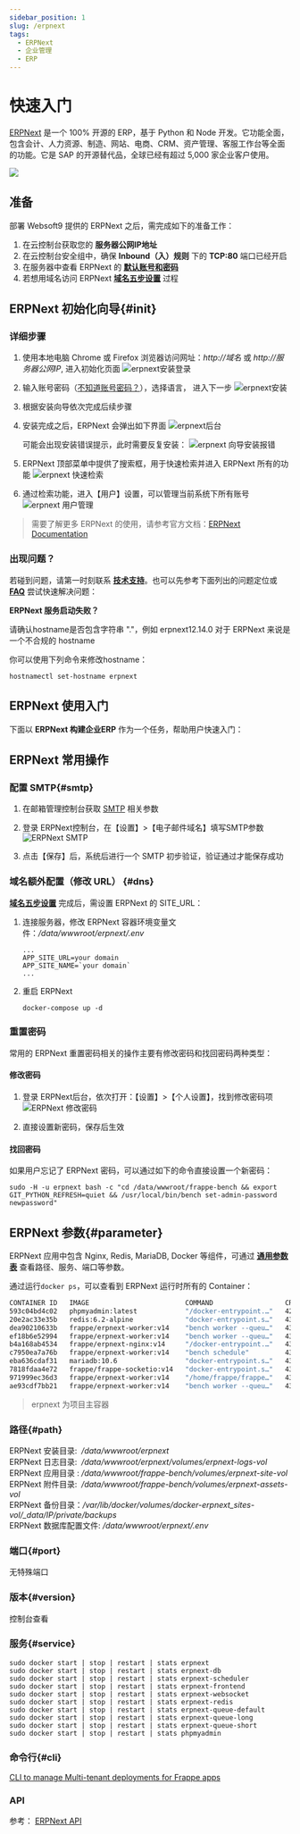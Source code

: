 ```yaml
---
sidebar_position: 1
slug: /erpnext
tags:
  - ERPNext
  - 企业管理
  - ERP
---
```


# 快速入门

[ERPNext](https://erpnext.com/)  是一个 100% 开源的 ERP，基于 Python 和 Node 开发。它功能全面，包含会计、人力资源、制造、网站、电商、CRM、资产管理、客服工作台等全面的功能。它是 SAP 的开源替代品，全球已经有超过 5,000 家企业客户使用。

![](http://libs.websoft9.com/Websoft9/DocsPicture/en/erpnext/erpnext-adminui-websoft9.png)

## 准备

部署 Websoft9 提供的 ERPNext 之后，需完成如下的准备工作：

1. 在云控制台获取您的 **服务器公网IP地址** 
2. 在云控制台安全组中，确保 **Inbound（入）规则** 下的 **TCP:80** 端口已经开启
3. 在服务器中查看 ERPNext 的 **[默认账号和密码](./user/credentials)**  
4. 若想用域名访问  ERPNext **[域名五步设置](./administrator/domain_step)** 过程


## ERPNext 初始化向导{#init}

### 详细步骤

1. 使用本地电脑 Chrome 或 Firefox 浏览器访问网址：*http://域名* 或 *http://服务器公网IP*, 进入初始化页面
   ![erpnext安装登录](https://libs.websoft9.com/Websoft9/DocsPicture/zh/erpnext/erpnext-login-websoft9.png)

2. 输入账号密码（[不知道账号密码？](./user/credentials)），选择语言， 进入下一步 
   ![erpnext安装](https://libs.websoft9.com/Websoft9/DocsPicture/zh/erpnext/erpnext-language-websoft9.png)

3. 根据安装向导依次完成后续步骤

4. 安装完成之后，ERPNext 会弹出如下界面
   ![erpnext后台](https://libs.websoft9.com/Websoft9/DocsPicture/zh/erpnext/erpnext-cpsetup-websoft9.png)

   可能会出现安装错误提示，此时需要反复安装：
   ![erpnext 向导安装报错](https://libs.websoft9.com/Websoft9/DocsPicture/zh/erpnext/erpnext-wizarderror-websoft9.png)

5. ERPNext 顶部菜单中提供了搜索框，用于快速检索并进入 ERPNext 所有的功能
   ![erpnext 快速检索](https://libs.websoft9.com/Websoft9/DocsPicture/zh/erpnext/erpnext-sbar-websoft9.png)

6. 通过检索功能，进入【用户】设置，可以管理当前系统下所有账号
   ![erpnext 用户管理](https://libs.websoft9.com/Websoft9/DocsPicture/zh/erpnext/erpnext-users-websoft9.png)


> 需要了解更多 ERPNext 的使用，请参考官方文档：[ERPNext Documentation](https://docs.erpnext.com)


### 出现问题？

若碰到问题，请第一时刻联系 **[技术支持](./helpdesk)**。也可以先参考下面列出的问题定位或  **[FAQ](./faq#setup)** 尝试快速解决问题：

**ERPNext 服务启动失败？**

请确认hostname是否包含字符串 "."，例如 erpnext12.14.0 对于 ERPNext 来说是一个不合规的 hostname

你可以使用下列命令来修改hostname：

```
hostnamectl set-hostname erpnext
```


## ERPNext 使用入门

下面以 **ERPNext 构建企业ERP** 作为一个任务，帮助用户快速入门：



## ERPNext 常用操作

### 配置 SMTP{#smtp}

1. 在邮箱管理控制台获取 [SMTP](./administrator/smtp) 相关参数
   
2. 登录 ERPNext控制台，在【设置】>【电子邮件域名】填写SMTP参数
![ERPNext SMTP](https://libs.websoft9.com/Websoft9/DocsPicture/en/erpnext/erpnext-smtp-websoft9.png)

3. 点击【保存】后，系统后进行一个 SMTP 初步验证，验证通过才能保存成功

### 域名额外配置（修改 URL） {#dns}

**[域名五步设置](./administrator/domain_step)** 完成后，需设置 ERPNext 的 SITE_URL：

1. 连接服务器，修改 ERPNext 容器环境变量文件：*/data/wwwroot/erpnext/.env*  
   
   ```
   ...
   APP_SITE_URL=your domain
   APP_SITE_NAME=`your domain`
   ...
   ```


2. 重启 ERPNext 
   ```
   docker-compose up -d 
   ```

### 重置密码

常用的 ERPNext 重置密码相关的操作主要有修改密码和找回密码两种类型：

#### 修改密码

1. 登录 ERPNext后台，依次打开：【设置】>【个人设置】，找到修改密码项
  ![ERPNext 修改密码](https://libs.websoft9.com/Websoft9/DocsPicture/zh/erpnext/erpnext-modifypw-websoft9.png)

2. 直接设置新密码，保存后生效

#### 找回密码

如果用户忘记了 ERPNext 密码，可以通过如下的命令直接设置一个新密码：

```
sudo -H -u erpnext bash -c "cd /data/wwwroot/frappe-bench && export GIT_PYTHON_REFRESH=quiet && /usr/local/bin/bench set-admin-password newpassword"
```

## ERPNext 参数{#parameter}

ERPNext 应用中包含 Nginx, Redis, MariaDB, Docker 等组件，可通过 **[通用参数表](./administrator/parameter)** 查看路径、服务、端口等参数。  

通过运行`docker ps`，可以查看到 ERPNext 运行时所有的 Container：

```bash
CONTAINER ID   IMAGE                        COMMAND                  CREATED          STATUS                    PORTS                                       NAMES
593c04bd4c02   phpmyadmin:latest            "/docker-entrypoint.…"   42 minutes ago   Up 42 minutes             0.0.0.0:9090->80/tcp, :::9090->80/tcp       phpmyadmin
20e2ac33e35b   redis:6.2-alpine             "docker-entrypoint.s…"   43 minutes ago   Up 43 minutes             6379/tcp                                    erpnext-redis
dea90210633b   frappe/erpnext-worker:v14    "bench worker --queu…"   43 minutes ago   Up 43 minutes                                                         erpnext-queue-default
ef18b6e52994   frappe/erpnext-worker:v14    "bench worker --queu…"   43 minutes ago   Up 42 minutes                                                         erpnext-queue-long
b4a168ab4534   frappe/erpnext-nginx:v14     "/docker-entrypoint.…"   43 minutes ago   Up 42 minutes             0.0.0.0:9001->8080/tcp, :::9001->8080/tcp   erpnext-frontend
c7950ea7a76b   frappe/erpnext-worker:v14    "bench schedule"         43 minutes ago   Up 43 minutes                                                          erpnext-scheduler
eba636cdaf31   mariadb:10.6                 "docker-entrypoint.s…"   43 minutes ago   Up 42 minutes (healthy)   0.0.0.0:3306->3306/tcp, :::3306->3306/tcp   erpnext-db
7818fdaa4e72   frappe/frappe-socketio:v14   "docker-entrypoint.s…"   43 minutes ago   Up 42 minutes                                                         erpnext-websocket
971999ec36d3   frappe/erpnext-worker:v14    "/home/frappe/frappe…"   43 minutes ago   Up 43 minutes                                                         erpnext
ae93cdf7bb21   frappe/erpnext-worker:v14    "bench worker --queu…"   43 minutes ago   Up 42 minutes                                                         erpnext-queue-short
```
> erpnext 为项目主容器

### 路径{#path}

ERPNext 安装目录:  */data/wwwroot/erpnext*  
ERPNext 日志目录:  */data/wwwroot/erpnext/volumes/erpnext-logs-vol*  
ERPNext 应用目录 : */data/wwwroot/frappe-bench/volumes/erpnext-site-vol*  
ERPNext 附件目录:  */data/wwwroot/frappe-bench/volumes/erpnext-assets-vol*     
ERPNext 备份目录：*/var/lib/docker/volumes/docker-erpnext_sites-vol/_data/IP/private/backups*  
ERPNext 数据库配置文件: */data/wwwroot/erpnext/.env*  

### 端口{#port}

无特殊端口

### 版本{#version}

控制台查看

### 服务{#service}

```shell
sudo docker start | stop | restart | stats erpnext
sudo docker start | stop | restart | stats erpnext-db
sudo docker start | stop | restart | stats erpnext-scheduler
sudo docker start | stop | restart | stats erpnext-frontend
sudo docker start | stop | restart | stats erpnext-websocket
sudo docker start | stop | restart | stats erpnext-redis
sudo docker start | stop | restart | stats erpnext-queue-default
sudo docker start | stop | restart | stats erpnext-queue-long
sudo docker start | stop | restart | stats erpnext-queue-short
sudo docker start | stop | restart | stats phpmyadmin
```

### 命令行{#cli}

[CLI to manage Multi-tenant deployments for Frappe apps](https://github.com/frappe/bench)

### API

参考： [ERPNext API](https://frappeframework.com/docs/user/en/api)

